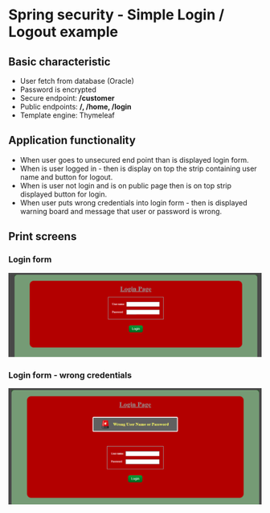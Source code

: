 # Spring security - Simple Login / Logout example

## Basic characteristic
+ User fetch from database (Oracle) 
+ Password is encrypted
+ Secure endpoint: **/customer**
+ Public endpoints: **/, /home, /login**
+ Template engine: Thymeleaf

## Application functionality
+ When user goes to unsecured end point than is displayed login form. 
+ When is user logged in - then is display on top the strip containing user name and button for logout.
+ When is user not login and is on public page then is on top strip displayed button for login.
+ When user puts wrong credentials into login  form - then is displayed warning board and message that user or password is wrong.

## Print screens
### Login form
![login view](/simple-login/print-screen/login.png)
### Login form - wrong credentials
![login view](/simple-login/print-screen/login-wrong-credentials.png)

